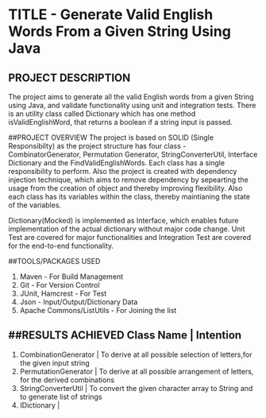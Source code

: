# TITLE - Generate Valid English Words From a Given String Using Java

## PROJECT DESCRIPTION
The project aims to generate all the valid English words from a given String using Java, and validate functionality using unit and integration tests.
There is an utility class called Dictionary which has one method isValidEnglishWord, that returns a boolean if a string input is passed. 

##PROJECT OVERVIEW
The project is based on SOLID (Single Responsibilty) as the project structure has four class - CombinatorGenerator, Permutation Generator, StringConverterUtil,
Interface Dictionary and the FindValidEnglishWords. Each class has a single responsibility to perform. Also the project is created with dependency injection technique, which aims to 
remove dependency by sepearting the usage from the creation of object and thereby improving flexibility. Also each class has its variables within the class, thereby maintianing the state of the variables.

Dictionary(Mocked) is implemented as Interface, which enables future implementation of the actual dictionary without major code change. Unit Test are covered for major functionalities
and Integration Test are covered for the end-to-end functionality.

##TOOLS/PACKAGES USED
1. Maven - For Build Management
2. Git - For Version Control
3. JUnit, Hamcrest - For Test
4. Json - Input/Output/Dictionary Data
5. Apache Commons/ListUtils - For Joining the list

##RESULTS ACHIEVED
Class Name                        |      Intention
-----------------------------------------------------------------------------------------------------------------
1. CombinationGenerator           | To derive at all possible selection of letters,for the given input string 
2. PermutationGenerator           | To derive at all possible arrangement of letters, for the derived combinations
3. StringConverterUtil            | To convert the given character array to String and to generate list of strings
4. IDictionary                    | 

     
